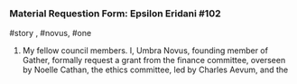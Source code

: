 ### Material Requestion Form: Epsilon Eridani #102
#story , #novus, #one
1. My fellow council members. I, Umbra Novus, founding member of Gather, formally request a grant from the finance committee, overseen by Noelle Cathan, the ethics committee, led by Charles Aevum, and the 